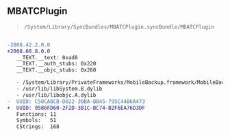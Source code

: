 ## MBATCPlugin

> `/System/Library/SyncBundles/MBATCPlugin.syncBundle/MBATCPlugin`

```diff

-2008.42.2.0.0
+2008.60.8.0.0
   __TEXT.__text: 0xad8
   __TEXT.__auth_stubs: 0x220
   __TEXT.__objc_stubs: 0x260

   - /System/Library/PrivateFrameworks/MobileBackup.framework/MobileBackup
   - /usr/lib/libSystem.B.dylib
   - /usr/lib/libobjc.A.dylib
-  UUID: C50CABCB-D022-30BA-BB45-795C44B6A473
+  UUID: 9586FD60-2F2D-3B1C-BC74-B2F6EA76D3DF
   Functions: 11
   Symbols:   51
   CStrings:  168

```
